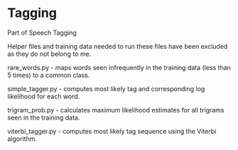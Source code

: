 # Tagging
Part of Speech Tagging

Helper files and training data needed to run these files have been excluded as they do not belong to me.
 
rare_words.py - maps words seen infrequently in the training data (less than 5 times) to a common class.

simple_tagger.py - computes most likely tag and corresponding log likelihood for each word.

trigram_prob.py - calculates maximum likelihood estimates for all trigrams seen in the training data.

viterbi_tagger.py - computes most likely tag sequence using the Viterbi algorithm.
